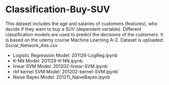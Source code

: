 # Classification-Buy-SUV
This dataset includes the age and salaries of customers (features), who decide if they want to buy a SUV (dependent variable). Different classification models are used to predict the decisions of the customers. It is based on the udemy course Machine Learning A-Z. Dataset is uploaded: Social_Network_Ads.csv
* Logistic Regression Model: 201126-LogReg.ipynb
* K-NN Model: 201129-K-NN.ipynb
* linear SVM Model: 201202-linear-SVM.ipynb
* rbf kernel SVM Model: 201202-kernel-SVM.ipynb
* Naive Bayes Model: 201211_NaiveBayes.ipynb
